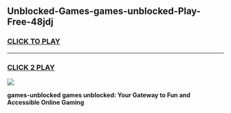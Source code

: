 
## Unblocked-Games-games-unblocked-Play-Free-48jdj
<h3>
<a href="https://premium76.site?title=games-unblocked&ref=19M">CLICK TO PLAY</a></h3>
<hr>

<h3>
<a href="https://premium76.site?title=games-unblocked&ref=19M">CLICK 2 PLAY</a>
  
</h3>

<a href="https://premium76.site?title=games-unblocked&ref=19M"><img src="https://clearcache.store/games.png"></a>


**games-unblocked games unblocked: Your Gateway to Fun and Accessible Online Gaming**
